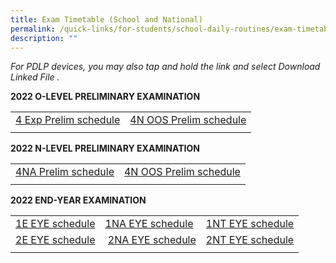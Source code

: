 ```yaml
---
title: Exam Timetable (School and National)
permalink: /quick-links/for-students/school-daily-routines/exam-timetable-school-national/
description: ""
---
```

_For PDLP devices, you may also tap and hold the link and select Download Linked File ._

**2022 O-LEVEL PRELIMINARY EXAMINATION**

| | | 
| -------- | -------- | 
| [4 Exp Prelim schedule](/files/2022%20O%20level%20Prelim%20Timetable_4E_Final_%20updated%2019%20Aug.pdf) | [4N OOS Prelim schedule](/files/2022%20O%20level%20Prelim%20Timetable_4N%20OOS_Final%20updated%2019%20Aug.pdf) | 
| | |

**2022 N-LEVEL PRELIMINARY EXAMINATION**

| | | 
| -------- | -------- | 
| [4NA Prelim schedule](/files/2022%20N%20Prelim%20Timetable_4NA_22%20Jul%2022.pdf) | [4N OOS Prelim schedule](/files/2022%20N%20Prelim%20Timetable_4NT_24%20June%2022.pdf) | 
| | |

**2022 END-YEAR EXAMINATION**

| | | |
| -------- | -------- | -------- | 
| [1E EYE schedule](/files/EYE_1E_29%20Aug.pdf) | [1NA EYE schedule](/files/EYE_1NA_29%20Aug.pdf) | [1NT EYE schedule](/files/Updated%201NT%20EYE%20PG.pdf)  |
| [2E EYE schedule](/files/EYE_2E_29%20Aug.pdf) | [2NA EYE schedule](/files/EYE_2NA_29%20Aug.pdf) | [2NT EYE schedule](/files/Updated%202NT%20EYE%20PG.pdf) |
| | | |